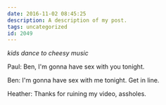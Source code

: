 ```yaml
---
date: 2016-11-02 08:45:25
description: A description of my post.
tags: uncategorized
id: 2049
---
```

*kids dance to cheesy music*

Paul:  Ben, I'm gonna have sex with you tonight.

Ben:  I'm gonna have sex with me tonight.  Get in line.

Heather:  Thanks for ruining my video, assholes.